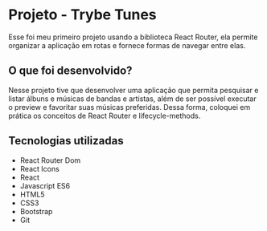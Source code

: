 # Projeto - Trybe Tunes

Esse foi meu primeiro projeto usando a biblioteca React Router, ela permite organizar a aplicação em rotas e fornece formas de navegar entre elas.

## O que foi desenvolvido?

Nesse projeto tive que desenvolver uma aplicação que permita pesquisar e listar álbuns e músicas de bandas e artistas, além de ser possível executar o preview e favoritar suas músicas preferidas. Dessa forma, coloquei em prática os conceitos de React Router e lifecycle-methods.

## Tecnologias utilizadas

- React Router Dom
- React Icons
- React
- Javascript ES6 
- HTML5
- CSS3
- Bootstrap
- Git
